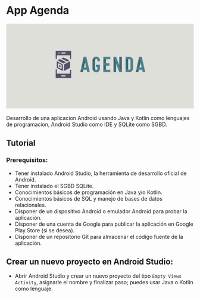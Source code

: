 # App Agenda

![Banner app agenda](/images/Banner.png)

Desarrollo de una aplicacion Android usando Java y Kotlin como lenguajes de programacion, Android Studio como IDE y SQLite como SGBD.

## Tutorial

### Prerequisitos:

- Tener instalado Android Studio, la herramienta de desarrollo oficial de Android.
- Tener instalado el SGBD SQLite.
- Conocimientos básicos de programación en Java y/o Kotlin.
- Conocimientos básicos de SQL y manejo de bases de datos relacionales.
- Disponer de un dispositivo Android o emulador Android para probar la aplicación.
- Disponer de una cuenta de Google para publicar la aplicación en Google Play Store (si se desea).
- Disponer de un repositorio Git para almacenar el código fuente de la aplicación.

## Crear un nuevo proyecto en Android Studio:

- Abrir Android Studio y crear un nuevo proyecto del tipo `Empty Views Activity`, asignarle el nombre y finalizar paso; puedes usar Java o Kotlin como lenguaje.

